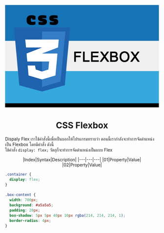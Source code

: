 <div align="center" >
    <img src="img/Flexbox.jpg" alt="flexbox"> 
    <h1>CSS Flexbox</h1>
</div>

Dispaly Flex เราใช้คำสั่งนี้เพื่อเป็นบอกให้โปรแกรมทราบว่า ตอนนี้เรากำลังจะทำการจัดตำแหน่งเป็น Flexbox โดยมีคำสั่ง ดังนี้  
ใช้คำสั่ง `display: flex;` วัตถุก็จะทำการจัดตำแหน่งเป็นแบบ Flex

<div align="center">
  |Index|Syntax|Description|
  |---|---|---|
  |01|Property|Value|
  |02|Property|Value|
</div>

```css
.container {
  display: flex;
}

.box-content {
  width: 700px;
  background: #a5a5a5;
  padding: 20px;
  box-shadow: 5px 5px 40px 10px rgba(214, 214, 214, 1);
  border-radius: 4px;
}
```
